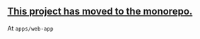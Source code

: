 ## [This project has moved to the monorepo.](https://github.com/bibleio/bibleio)

At `apps/web-app`
